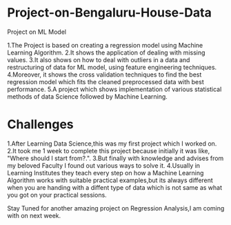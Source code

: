 # Project-on-Bengaluru-House-Data
Project on ML Model

1.The Project is based on creating a regression model using Machine Learning Algorithm.
2.It shows the application of dealing with missing values.
3.It also shows on how to deal with outliers in a data and restructuring of data for ML model, using feature engineering techniques.
4.Moreover, it shows the cross validation techniques to find the best regression model which fits the cleaned preprocessed data with best performance.
5.A project which shows implementation of various statistical methods of data Science followed by Machine Learning.

# Challenges

1.After Learning Data Science,this was my first project which I worked on.
2.It took me 1 week to complete this project because initially it was like, "Where should I start from?.".
3.But finally with knowledge and advises from my beloved Faculty I found out various ways to solve it.
4.Usually in Learning Institutes they teach every step on how a Machine Learning Algorithm works with suitable practical examples,but its always different when you are handing 
with a diffent type of data which is not same as what you got on your practical sessions.

Stay Tuned for another amazing project on Regression Analysis,I am coming with on next week.
